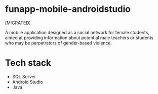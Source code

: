 # funapp-mobile-androidstudio
[MIGRATED]

A mobile application designed as a social network for female students, aimed at providing information about potential male teachers or students who may be perpetrators of gender-based violence.

# Tech stack
<ul>
  <li>SQL Server</li>
  <li>Android Studio</li>
  <li>Java</li>
</ul>
